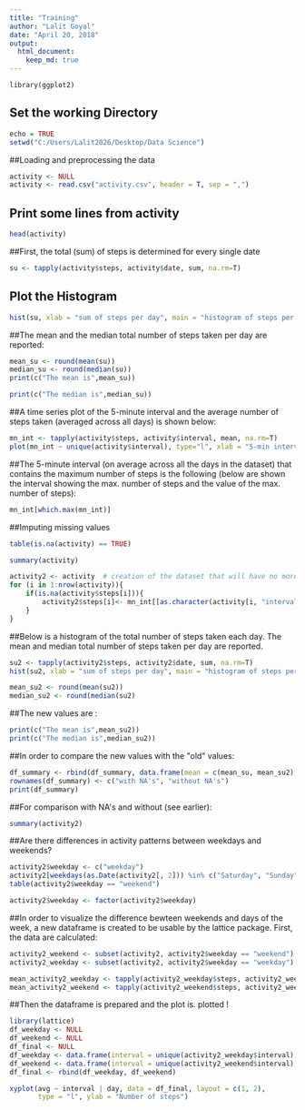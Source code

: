 ```yaml
---
title: "Training"
author: "Lalit Goyal"
date: "April 20, 2018"
output:  
  html_document:
    keep_md: true
---
```

```r{}
library(ggplot2)
```
## Set the working Directory
```r
echo = TRUE
setwd("C:/Users/Lalit2026/Desktop/Data Science")
```

##Loading and preprocessing the data
```r
activity <- NULL
activity <- read.csv("activity.csv", header = T, sep = ",")
```

## Print some lines from activity
```r
head(activity)
```
##First, the total (sum) of steps is determined for every single date
```r
su <- tapply(activity$steps, activity$date, sum, na.rm=T)
```

## Plot the Histogram
```r
hist(su, xlab = "sum of steps per day", main = "histogram of steps per day")
```

##The mean and the median total number of steps taken per day are reported:
```r
mean_su <- round(mean(su))
median_su <- round(median(su))
print(c("The mean is",mean_su))

print(c("The median is",median_su))
```
##A time series plot of the 5-minute interval and the average number of steps taken (averaged across all days) is shown below:
```r
mn_int <- tapply(activity$steps, activity$interval, mean, na.rm=T)
plot(mn_int ~ unique(activity$interval), type="l", xlab = "5-min interval")
```
##The 5-minute interval (on average across all the days in the dataset) that contains the maximum number of steps is the following (below are shown the interval showing the max. number of steps and the value of the max. number of steps):
```r
mn_int[which.max(mn_int)]
```
##Imputing missing values
```r
table(is.na(activity) == TRUE)

summary(activity)

activity2 <- activity  # creation of the dataset that will have no more NAs
for (i in 1:nrow(activity)){
    if(is.na(activity$steps[i])){
        activity2$steps[i]<- mn_int[[as.character(activity[i, "interval"])]]
    }
}
```
##Below is a histogram of the total number of steps taken each day. The mean and median total number of steps taken per day are reported.
```r
su2 <- tapply(activity2$steps, activity2$date, sum, na.rm=T)
hist(su2, xlab = "sum of steps per day", main = "histogram of steps per day")

mean_su2 <- round(mean(su2))
median_su2 <- round(median(su2)
```
##The new values are :
```r
print(c("The mean is",mean_su2))
print(c("The median is",median_su2))
```
##In order to compare the new values with the "old" values:
```r
df_summary <- rbind(df_summary, data.frame(mean = c(mean_su, mean_su2), median = c(median_su, median_su2)))
rownames(df_summary) <- c("with NA's", "without NA's")
print(df_summary)
```
##For comparison with NA's and without (see earlier):
```r
summary(activity2)
```
##Are there differences in activity patterns between weekdays and weekends?
```r
activity2$weekday <- c("weekday")
activity2[weekdays(as.Date(activity2[, 2])) %in% c("Saturday", "Sunday", "samedi", "dimanche", "saturday", "sunday", "Samedi", "Dimanche"), ][4] <- c("weekend")
table(activity2$weekday == "weekend")

activity2$weekday <- factor(activity2$weekday)
```
##In order to visualize the difference bewteen weekends and days of the week, a new dataframe is created to be usable by the lattice package. First, the data are calculated:
```r
activity2_weekend <- subset(activity2, activity2$weekday == "weekend")
activity2_weekday <- subset(activity2, activity2$weekday == "weekday")

mean_activity2_weekday <- tapply(activity2_weekday$steps, activity2_weekday$interval, mean)
mean_activity2_weekend <- tapply(activity2_weekend$steps, activity2_weekend$interval, mean)
```
##Then the dataframe is prepared and the plot is. plotted !
```r
library(lattice)
df_weekday <- NULL
df_weekend <- NULL
df_final <- NULL
df_weekday <- data.frame(interval = unique(activity2_weekday$interval), avg = as.numeric(mean_activity2_weekday), day = rep("weekday", length(mean_activity2_weekday)))
df_weekend <- data.frame(interval = unique(activity2_weekend$interval), avg = as.numeric(mean_activity2_weekend), day = rep("weekend", length(mean_activity2_weekend)))
df_final <- rbind(df_weekday, df_weekend)

xyplot(avg ~ interval | day, data = df_final, layout = c(1, 2), 
       type = "l", ylab = "Number of steps")
```       
       
